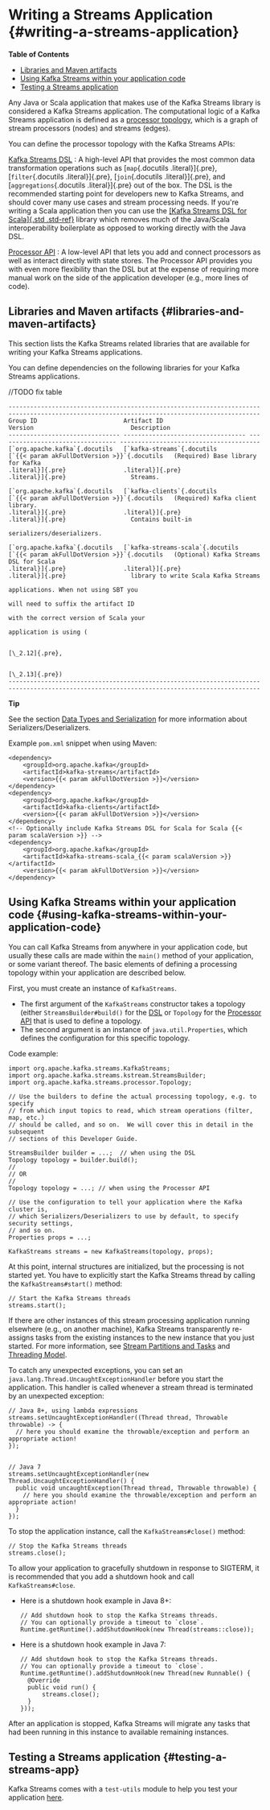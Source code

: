 # Writing a Streams Application {#writing-a-streams-application}

**Table of Contents**

-   [Libraries and Maven artifacts](#libraries-and-maven-artifacts)
-   [Using Kafka Streams within your application code](#using-kafka-streams-within-your-application-code)
-   [Testing a Streams application](#testing-a-streams-app)

Any Java or Scala application that makes use of the Kafka Streams
library is considered a Kafka Streams application. The computational
logic of a Kafka Streams application is defined as a 
[processor topology](../core-concepts#streams_topology), 
which is a graph of stream processors (nodes) and streams (edges).

You can define the processor topology with the Kafka Streams APIs:

[Kafka Streams DSL](dsl-api.html#streams-developer-guide-dsl)
:   A high-level API that provides the most common data transformation
    operations such as [`map`{.docutils .literal}]{.pre},
    [`filter`{.docutils .literal}]{.pre}, [`join`{.docutils
    .literal}]{.pre}, and [`aggregations`{.docutils .literal}]{.pre} out
    of the box. The DSL is the recommended starting point for developers
    new to Kafka Streams, and should cover many use cases and stream
    processing needs. If you\'re writing a Scala application then you
    can use the [[Kafka Streams DSL for Scala]{.std .std-ref}](dsl-api.html#scala-dsl) library which removes much of the
    Java/Scala interoperability boilerplate as opposed to working
    directly with the Java DSL.

[Processor API](processor-api.html#streams-developer-guide-processor-api)
:   A low-level API that lets you add and connect processors as well as
    interact directly with state stores. The Processor API provides you
    with even more flexibility than the DSL but at the expense of
    requiring more manual work on the side of the application developer
    (e.g., more lines of code).

## Libraries and Maven artifacts {#libraries-and-maven-artifacts}

This section lists the Kafka Streams related libraries that are
available for writing your Kafka Streams applications.

You can define dependencies on the following libraries for your Kafka
Streams applications.

//TODO fix table

```
--------------------------------------------------------------------------------------------------------------------------------------------
Group ID                        Artifact ID                        Version                           Description
------------------------------- ---------------------------------- --------------------------------- ---------------------------------------
[`org.apache.kafka`{.docutils   [`kafka-streams`{.docutils         [`{{< param akFullDotVersion >}}`{.docutils   (Required) Base library for Kafka
.literal}]{.pre}                .literal}]{.pre}                   .literal}]{.pre}                  Streams.

[`org.apache.kafka`{.docutils   [`kafka-clients`{.docutils         [`{{< param akFullDotVersion >}}`{.docutils   (Required) Kafka client library.
.literal}]{.pre}                .literal}]{.pre}                   .literal}]{.pre}                  Contains built-in
                                                                                                     serializers/deserializers.

[`org.apache.kafka`{.docutils   [`kafka-streams-scala`{.docutils   [`{{< param akFullDotVersion >}}`{.docutils   (Optional) Kafka Streams DSL for Scala
.literal}]{.pre}                .literal}]{.pre}                   .literal}]{.pre}                  library to write Scala Kafka Streams
                                                                                                     applications. When not using SBT you
                                                                                                     will need to suffix the artifact ID
                                                                                                     with the correct version of Scala your
                                                                                                     application is using (
                                                                                                     
                                                                                                     [\_2.12]{.pre},
                                                                                                     
                                                                                                     [\_2.13]{.pre})
--------------------------------------------------------------------------------------------------------------------------------------------
```

**Tip**

See the section [Data Types and Serialization](datatypes.html#streams-developer-guide-serdes) 
for more information about Serializers/Deserializers.

Example `pom.xml` snippet when using Maven:

``` line-numbers
<dependency>
    <groupId>org.apache.kafka</groupId>
    <artifactId>kafka-streams</artifactId>
    <version>{{< param akFullDotVersion >}}</version>
</dependency>
<dependency>
    <groupId>org.apache.kafka</groupId>
    <artifactId>kafka-clients</artifactId>
    <version>{{< param akFullDotVersion >}}</version>
</dependency>
<!-- Optionally include Kafka Streams DSL for Scala for Scala {{< param scalaVersion >}} -->
<dependency>
    <groupId>org.apache.kafka</groupId>
    <artifactId>kafka-streams-scala_{{< param scalaVersion >}}</artifactId>
    <version>{{< param akFullDotVersion >}}</version>
</dependency>
```

## Using Kafka Streams within your application code {#using-kafka-streams-within-your-application-code}

You can call Kafka Streams from anywhere in your application code, but
usually these calls are made within the `main()` method of your application, or some variant thereof.
The basic elements of defining a processing topology within your
application are described below.

First, you must create an instance of `KafkaStreams`.

-   The first argument of the `KafkaStreams`
    constructor takes a topology (either `StreamsBuilder#build()` for the
    [DSL](dsl-api.html#streams-developer-guide-dsl) or `Topology` for the
    [Processor API](processor-api.html#streams-developer-guide-processor-api) that is used to define a topology.
-   The second argument is an instance of
    `java.util.Properties`, which defines
    the configuration for this specific topology.

Code example:

``` line-numbers
import org.apache.kafka.streams.KafkaStreams;
import org.apache.kafka.streams.kstream.StreamsBuilder;
import org.apache.kafka.streams.processor.Topology;

// Use the builders to define the actual processing topology, e.g. to specify
// from which input topics to read, which stream operations (filter, map, etc.)
// should be called, and so on.  We will cover this in detail in the subsequent
// sections of this Developer Guide.

StreamsBuilder builder = ...;  // when using the DSL
Topology topology = builder.build();
//
// OR
//
Topology topology = ...; // when using the Processor API

// Use the configuration to tell your application where the Kafka cluster is,
// which Serializers/Deserializers to use by default, to specify security settings,
// and so on.
Properties props = ...;

KafkaStreams streams = new KafkaStreams(topology, props);
```

At this point, internal structures are initialized, but the processing
is not started yet. You have to explicitly start the Kafka Streams
thread by calling the `KafkaStreams#start()` method:

``` line-numbers
// Start the Kafka Streams threads
streams.start();
```

If there are other instances of this stream processing application
running elsewhere (e.g., on another machine), Kafka Streams
transparently re-assigns tasks from the existing instances to the new
instance that you just started. For more information, see 
[Stream Partitions and Tasks](../architecture.html#streams_architecture_tasks)
and [Threading Model](../architecture.html#streams_architecture_threads).

To catch any unexpected exceptions, you can set an
`java.lang.Thread.UncaughtExceptionHandler`
before you start the application. This handler is called whenever a
stream thread is terminated by an unexpected exception:

``` line-numbers
// Java 8+, using lambda expressions
streams.setUncaughtExceptionHandler((Thread thread, Throwable throwable) -> {
  // here you should examine the throwable/exception and perform an appropriate action!
});


// Java 7
streams.setUncaughtExceptionHandler(new Thread.UncaughtExceptionHandler() {
  public void uncaughtException(Thread thread, Throwable throwable) {
    // here you should examine the throwable/exception and perform an appropriate action!
  }
});
```

To stop the application instance, call the `KafkaStreams#close()` method:

``` line-numbers
// Stop the Kafka Streams threads
streams.close();
```

To allow your application to gracefully shutdown in response to SIGTERM,
it is recommended that you add a shutdown hook and call
`KafkaStreams#close`.

-   Here is a shutdown hook example in Java 8+:

    ``` line-numbers
    // Add shutdown hook to stop the Kafka Streams threads.
    // You can optionally provide a timeout to `close`.
    Runtime.getRuntime().addShutdownHook(new Thread(streams::close));
    ```

-   Here is a shutdown hook example in Java 7:

    ``` line-numbers
    // Add shutdown hook to stop the Kafka Streams threads.
    // You can optionally provide a timeout to `close`.
    Runtime.getRuntime().addShutdownHook(new Thread(new Runnable() {
      @Override
      public void run() {
          streams.close();
      }
    }));
    ```

After an application is stopped, Kafka Streams will migrate any tasks
that had been running in this instance to available remaining instances.

## Testing a Streams application {#testing-a-streams-app}

Kafka Streams comes with a `test-utils` module to help you test your
application [here](testing.html).
